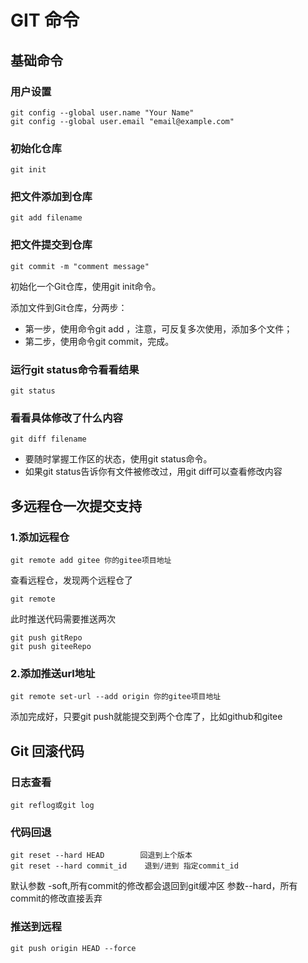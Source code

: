 # GIT 命令

## 基础命令

### 用户设置

    git config --global user.name "Your Name"
    git config --global user.email "email@example.com"
 
### 初始化仓库

    git init
 
### 把文件添加到仓库

    git add filename
 
### 把文件提交到仓库

    git commit -m "comment message"

初始化一个Git仓库，使用git init命令。

添加文件到Git仓库，分两步：
- 第一步，使用命令git add ，注意，可反复多次使用，添加多个文件；
- 第二步，使用命令git commit，完成。
 
### 运行git status命令看看结果

    git status
 
### 看看具体修改了什么内容

    git diff filename
 
- 要随时掌握工作区的状态，使用git status命令。
- 如果git status告诉你有文件被修改过，用git diff可以查看修改内容
    
## 多远程仓一次提交支持

### 1.添加远程仓
    
    git remote add gitee 你的gitee项目地址


查看远程仓，发现两个远程仓了

    git remote


此时推送代码需要推送两次

    git push gitRepo
    git push giteeRepo


### 2.添加推送url地址

    git remote set-url --add origin 你的gitee项目地址
    
添加完成好，只要git push就能提交到两个仓库了，比如github和gitee
## Git 回滚代码

### 日志查看

    git reflog或git log
    
### 代码回退

    git reset --hard HEAD        回退到上个版本
    git reset --hard commit_id    退到/进到 指定commit_id
    
默认参数 -soft,所有commit的修改都会退回到git缓冲区
参数--hard，所有commit的修改直接丢弃

### 推送到远程

    git push origin HEAD --force


